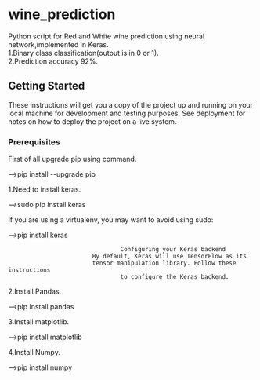 # wine_prediction

Python script for Red and White wine prediction using neural network,implemented in Keras.</br>
1.Binary class classification(output is in 0 or 1).</br>
2.Prediction accuracy 92%.

## Getting Started

These instructions will get you a copy of the project up and running on your local machine for development and testing purposes. See deployment for notes on how to deploy the project on a live system.

### Prerequisites

First of all upgrade pip using command.

-->pip install --upgrade pip

1.Need to install keras.

-->sudo pip install keras

 If you are using a virtualenv, you may want to avoid using sudo:

-->pip install keras

                                    Configuring your Keras backend
                            By default, Keras will use TensorFlow as its  
                            tensor manipulation library. Follow these instructions 
                                    to configure the Keras backend.

2.Install Pandas.

-->pip install pandas
 
3.Install matplotlib.

-->pip install matplotlib

4.Install Numpy.

-->pip install numpy

